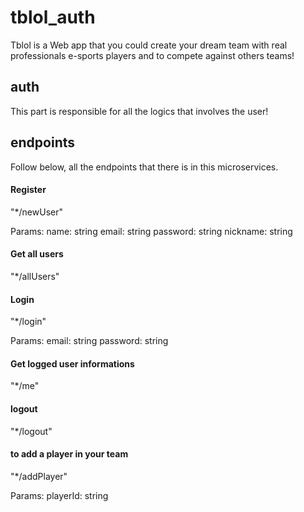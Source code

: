 # tblol_auth

Tblol is a Web app that you could create your dream team with real professionals e-sports players and to compete against others teams!

## auth
This part is responsible for all the logics that involves the user!

## endpoints
Follow below, all the endpoints that there is in this microservices. 

#### Register
"*/newUser"

Params:
      name: string
      email: string
      password: string
      nickname: string

#### Get all users
"*/allUsers"

#### Login
"*/login"

Params:
      email: string
      password: string

#### Get logged user informations
"*/me"

#### logout
"*/logout"

#### to add a player in your team
"*/addPlayer"

Params:
      playerId: string
